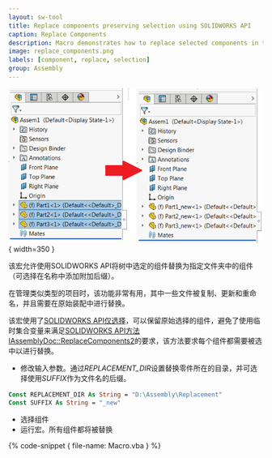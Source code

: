 ```yaml
---
layout: sw-tool
title: Replace components preserving selection using SOLIDWORKS API
caption: Replace Components
description: Macro demonstrates how to replace selected components in the batch preserving original selections using SOLIDWORKS API
image: replace_components.png
labels: [component, replace, selection]
group: Assembly
---
```

![在树中替换的组件](replace_components.png){ width=350 }

该宏允许使用SOLIDWORKS API将树中选定的组件替换为指定文件夹中的组件（可选择在名称中添加附加后缀）。

在管理类似类型的项目时，该功能非常有用，其中一些文件被复制、更新和重命名，并且需要在原始装配中进行替换。

该宏使用了[SOLIDWORKS API仅选择](solidworks-api/document/selection/api-only-selection/)，可以保留原始选择的组件，避免了使用临时集合变量来满足[SOLIDWORKS API方法IAssemblyDoc::ReplaceComponents2](https://help.solidworks.com/2017/english/api/sldworksapi/solidworks.interop.sldworks~solidworks.interop.sldworks.iassemblydoc~replacecomponents2.html)的要求，该方法要求每个组件都需要被选中以进行替换。

* 修改输入参数。通过*REPLACEMENT_DIR*设置替换零件所在的目录，并可选择使用*SUFFIX*作为文件名的后缀。

~~~ vb
Const REPLACEMENT_DIR As String = "D:\Assembly\Replacement"
Const SUFFIX As String = "_new"
~~~

* 选择组件
* 运行宏。所有组件都将被替换

{% code-snippet { file-name: Macro.vba } %}